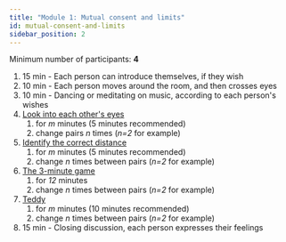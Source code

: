 ```yaml
---
title: "Module 1: Mutual consent and limits"
id: mutual-consent-and-limits
sidebar_position: 2
---
```


Minimum number of participants: **4**

1. 15 min - Each person can introduce themselves, if they wish
1. 10 min - Each person moves around the room, and then crosses eyes
1. 10 min - Dancing or meditating on music, according to each person's wishes
1. [Look into each other's eyes](practice/exercises/look-into-eyes.md)
    1. for *m* minutes (5 minutes recommended)
    1. change pairs *n* times (*n=2* for example)
1. [Identify the correct distance](practice/exercises/define-correct-distance.md)
    1. for *m* minutes (5 minutes recommended)
    1. change *n* times between pairs (*n=2* for example)
1. [The 3-minute game](practice/exercises/3-minutes-game.md)
    1. for *12* minutes
    1. change *n* times between pairs (*n=2* for example)
1. [Teddy](practice/exercises/teddy.md)
    1. for *m* minutes (10 minutes recommended)
    1. change *n* times between pairs (*n=2* for example)
1. 15 min - Closing discussion, each person expresses their feelings
